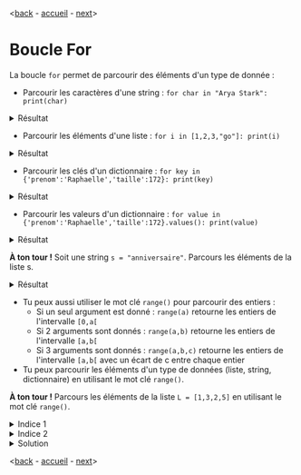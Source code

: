 <[back](./boucles.md) - [accueil](./README.md) - [next](./fonctions.md)>

# Boucle For

 La boucle ```for``` permet de parcourir des éléments d'un type de donnée : 

 * Parcourir les caractères d'une string : ```for char in "Arya Stark": print(char)```
<details>
  <summary>Résultat</summary>
 
```
>>> for char in "Arya Stark": print(char)
A
r
y
a

S
t
a
r
k
```

 </details>

* Parcourir les éléments d'une liste : ```for i in [1,2,3,"go"]: print(i)```
<details>
  <summary>Résultat</summary>
 
```
>>> for i in [1,2,3,"go"]: print i
1
2
3
"go"
```

</details>

* Parcourir les clés d'un dictionnaire : ```for key in {'prenom':'Raphaelle','taille':172}: print(key)```
<details>
  <summary>Résultat</summary>
 
```
>>> for key in {'name':'Raphaelle','taille':172}: print key
prenom
taille
```

</details>

* Parcourir les valeurs d'un dictionnaire : ```for value in {'prenom':'Raphaelle','taille':172}.values(): print(value)```
 <details>
  <summary>Résultat</summary>
 
```
>>> for value in {'prenom':'Raphaelle','taille':172}.values(): print(value)
Raphaelle
172
```

</details>

**À ton tour !** Soit une string ```s = "anniversaire"```. Parcours les éléments de la liste s. 
<details>
  <summary>Résultat</summary>
 
```
>>> s = "anniversaire"
>>> for i in s: print i
a
n
n
i
v
e
r
s
a
i
r
e
```

</details>

* Tu peux aussi utiliser le mot clé ```range()``` pour parcourir des entiers :
  * Si un seul argument est donné : ```range(a)``` retourne les entiers de l'intervalle ```[0,a[```
  * Si 2 arguments sont donnés : ```range(a,b)``` retourne les entiers de l'intervalle ```[a,b[```
  * Si 3 arguments sont donnés : ```range(a,b,c)``` retourne les entiers de l'intervalle ```[a,b[``` avec un écart de c entre chaque entier
* Tu peux parcourir les éléments d'un type de données (liste, string, dictionnaire) en utilisant le mot clé ```range()```.  

**À ton tour !** Parcours les éléments de la liste ```L = [1,3,2,5]``` en utilisant le mot clé ```range()```.
<details>
  <summary>Indice 1</summary>

  Tu dois pour cela connaître la taille de ta liste. Le calcul se fait soit à la main, soit en utilisant la fonction ```len()``` vue précédemment.

</details>

<details>
  <summary>Indice 2</summary>

  Tu dois savoir comment accéder à un élément de ta liste. 

</details>

<details>
  <summary>Solution</summary>
 
```
>>> L = [1,3,2,5]
>>> for i in range(len(L)): print(L[i])
1
3
2
5
```

</details>

<[back](./boucles.md) - [accueil](./README.md) - [next](./fonctions.md)>

